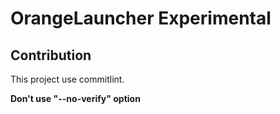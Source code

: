 # OrangeLauncher Experimental

## Contribution

This project use commitlint.

**Don't use "--no-verify" option**
